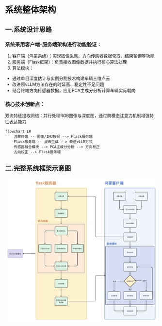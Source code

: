 # 系统整体架构
## 一.系统设计思路
### 系统采用客户端-服务端架构进行功能验证：
  1. 客户端（鸿蒙系统）：实现图像采集、方向传感器数据获取、结果轮询等功能
  2. 服务端（Flask框架）：负责接收图像数据并执行核心算法处理
  3. 算法模块：
  - 通过单目深度估计与实例分割技术构建车辆三维点云
  - 改进原vLLM方法存在的时延高、稳定性不足问题
  - 结合终端方向传感器数据，应用PCA主成分分析计算车辆实际朝向
### 核心技术创新点：  
双流特征提取网络：并行处理RGB图像与深度图，通过跨模态注意力机制增强特征表达能力  

```mermaid
flowchart LR
    鸿蒙终端 -- 图像/IMU数据 --> Flask服务端
    Flask服务端 -- 点云生成 --> 改进vLLM方式
    传感器融合模块 --> PCA主成分分析 --> 方向校正
    方向校正 --> Flask服务端

```
## 二.完整系统框架示意图
![系统框架图](../4_appendices/figures/architecture.png)